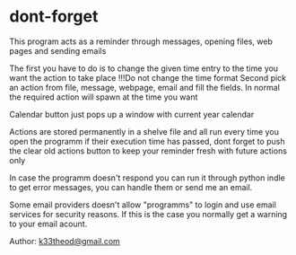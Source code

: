 # dont-forget

This program acts as a reminder through messages, opening files, web pages and sending emails

The first you have to do is to change the given time entry to the time you want the action to take place !!!Do not change the time format
Second pick an action from file, message, webpage, email and fill the fields.
In normal the required action will spawn at the time you want

Calendar button just pops up a window with current year calendar

Actions are stored permanently in a shelve file and all run every time you open the programm if their execution time has passed, dont forget to push the clear old actions button to keep your reminder fresh with future actions only

In case the programm doesn't respond you can run it through python indle to get error messages, you can handle them or send me an email.

Some email providers doesn't allow "programms" to login and use email services for security reasons. If this is the case you normally get a warning to your email acount.

Author: k33theod@gmail.com
